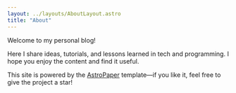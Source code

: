 ```yaml
---
layout: ../layouts/AboutLayout.astro
title: "About"
---
```


Welcome to my personal blog!

Here I share ideas, tutorials, and lessons learned in tech and programming. I hope you enjoy the content and find it useful.

This site is powered by the [AstroPaper](https://github.com/satnaing/astro-paper) template—if you like it, feel free to give the project a star!
